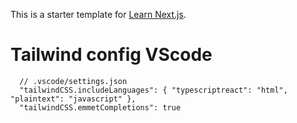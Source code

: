 This is a starter template for [Learn Next.js](https://nextjs.org/learn).

# Tailwind config VScode
```   
  // .vscode/settings.json
  "tailwindCSS.includeLanguages": { "typescriptreact": "html", "plaintext": "javascript" },
  "tailwindCSS.emmetCompletions": true 
```